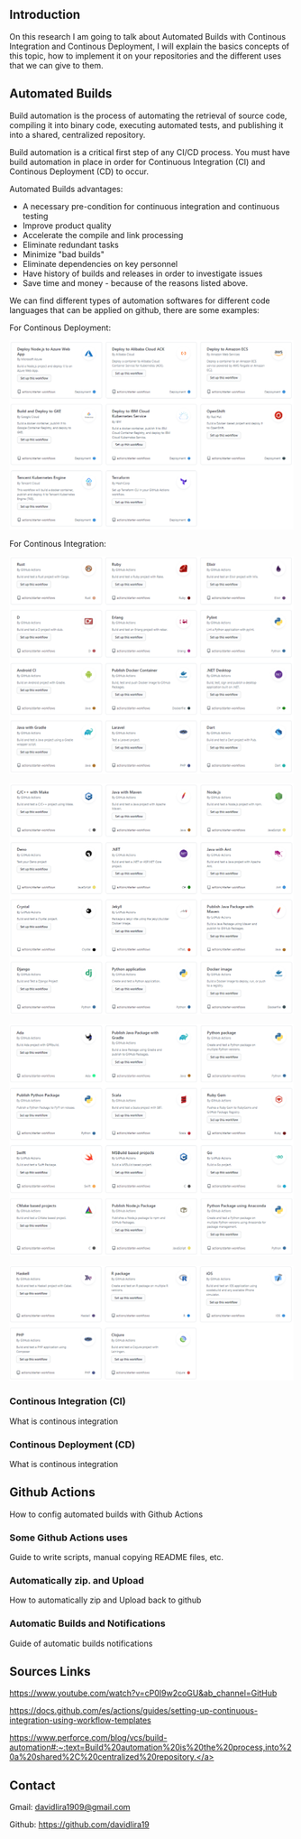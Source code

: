 ## Introduction

On this research I am going to talk about Automated Builds with Continous Integration and Continous Deployment, I will explain the basics concepts of this topic, how to implement it on your repositories and the different uses that we can give to them.

## Automated Builds

Build automation is the process of automating the retrieval of source code, compiling it into binary code, executing automated tests, and publishing it into a shared, centralized repository.

Build automation is a critical first step of any CI/CD process. You must have build automation in place in order for Continuous Integration (CI) and Continous Deployment (CD) to occur.

Automated Builds advantages:
- A necessary pre-condition for continuous integration and continuous testing
- Improve product quality
- Accelerate the compile and link processing
- Eliminate redundant tasks
- Minimize "bad builds"
- Eliminate dependencies on key personnel
- Have history of builds and releases in order to investigate issues
- Save time and money - because of the reasons listed above.

We can find different types of automation softwares for different code languages that can be applied on github, there are some examples:

For Continous Deployment:

<p align="center">
  <img src="https://github.com/davidlira19/Automated-Builds-CI-CD/blob/main/docs/images/continous_deployment_examples.PNG">
</p>

For Continous Integration:

<p align="center">
  <img src="https://github.com/davidlira19/Automated-Builds-CI-CD/blob/main/docs/images/continous_integration_examples1.PNG">
</p>

<p align="center">
  <img src="https://github.com/davidlira19/Automated-Builds-CI-CD/blob/main/docs/images/continous_integration_examples2.PNG">
</p>

<p align="center">
  <img src="https://github.com/davidlira19/Automated-Builds-CI-CD/blob/main/docs/images/continous_integration_examples3.PNG">
</p>

<p align="center">
  <img src="https://github.com/davidlira19/Automated-Builds-CI-CD/blob/main/docs/images/continous_integration_examples4.PNG">
</p>



### Continous Integration (CI)

What is continous integration

### Continous Deployment (CD)

What is continous integration

## Github Actions

How to config automated builds with Github Actions

### Some Github Actions uses

Guide to write scripts, manual copying README files, etc.

### Automatically zip. and Upload

How to automatically zip and Upload back to github

### Automatic Builds and Notifications

Guide of automatic builds notifications

## Sources Links

<a href="https://www.youtube.com/watch?v=cP0I9w2coGU&ab_channel=GitHub">https://www.youtube.com/watch?v=cP0I9w2coGU&ab_channel=GitHub</a><br/>

<a href="https://docs.github.com/es/actions/guides/setting-up-continuous-integration-using-workflow-templates">https://docs.github.com/es/actions/guides/setting-up-continuous-integration-using-workflow-templates</a><br/>

<a href="https://www.perforce.com/blog/vcs/build-automation#:~:text=Build%20automation%20is%20the%20process,into%20a%20shared%2C%20centralized%20repository.">https://www.perforce.com/blog/vcs/build-automation#:~:text=Build%20automation%20is%20the%20process,into%20a%20shared%2C%20centralized%20repository.</a><br/>

## Contact

Gmail: <a href="davidlira1909@gmail.com">davidlira1909@gmail.com</a><br/>

Github: <a href="davidlira19">https://github.com/davidlira19</a><br/>
